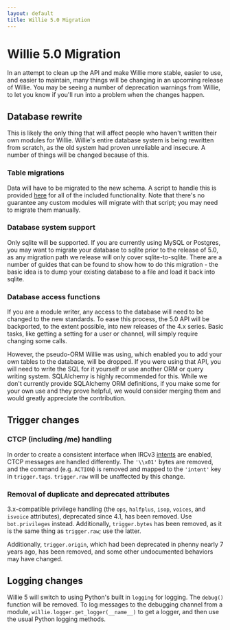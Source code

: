 ```yaml
---
layout: default
title: Willie 5.0 Migration
---
```


# Willie 5.0 Migration

In an attempt to clean up the API and make Willie more stable, easier to use,
and easier to maintain, many things will be changing in an upcoming release of
Willie. You may be seeing a number of deprecation warnings from Willie, to let
you know if you'll run into a problem when the changes happen.

## Database rewrite

This is likely the only thing that will affect people who haven't written their
own modules for Willie. Willie's entire database system is being rewritten from
scratch, as the old system had proven unreliable and insecure. A number of
things will be changed because of this.

### Table migrations

Data will have to be migrated to the new schema. A script to handle this is
provided [here][db_script] for all of the included functionality. Note that
there's no guarantee any custom modules will migrate with that script; you may
need to migrate them manually.

[db_script]: https://github.com/embolalia/willie/blob/master/contrib/update_db.py

### Database system support

Only sqlite will be supported. If you are currently using MySQL or Postgres,
you may want to migrate your database to sqlite prior to the release of 5.0, as
any migration path we release will only cover sqlite-to-sqlite. There are a
number of guides that can be found to show how to do this migration - the basic
idea is to dump your existing database to a file and load it back into sqlite.

### Database access functions

If you are a module writer, any access to the database will need to be changed
to the new standards. To ease this process, the 5.0 API will be backported, to
the extent possible, into new releases of the 4.x series. Basic tasks, like
getting a setting for a user or channel, will simply require changing some
calls.

However, the pseudo-ORM Willie was using, which enabled you to add your own
tables to the database, will be dropped. If you were using that API, you will
need to write the SQL for it yourself or use another ORM or query writing
system. SQLAlchemy is highly recommended for this. While we don't currently
provide SQLAlchemy ORM definitions, if you make some for your own use and they
prove helpful, we would consider merging them and would greatly appreciate the
contribution.

## Trigger changes

### CTCP (including /me) handling

In order to create a consistent interface when IRCv3 [intents][intents] are
enabled, CTCP messages are handled differently. The `'\\x01'` bytes are
removed, and the command (e.g. `ACTION`) is removed and mapped to the `'intent'` key in
`trigger.tags`. `trigger.raw` will be unaffected by this change.

### Removal of duplicate and deprecated attributes

3.x-compatible privilege handling (the `ops`, `halfplus`, `isop`, `voices`, and
`isvoice` attributes), deprecated since 4.1, has been removed. Use
`bot.privileges` instead. Additionally, `trigger.bytes` has been removed, as it
is the same thing as `trigger.raw`; use the latter.

Additionally, `trigger.origin`, which had been deprecated in phenny nearly 7
years ago, has been removed, and some other undocumented behaviors may have
changed.

[intents]: http://ircv3.atheme.org/specification/message-intents-3.2

## Logging changes

Willie 5 will switch to using Python's built in `logging` for logging. The
`debug()` function will be removed. To log messages to the debugging channel
from a module, `willie.logger.get_logger(__name__)` to get a logger, and then
use the usual Python logging methods.
